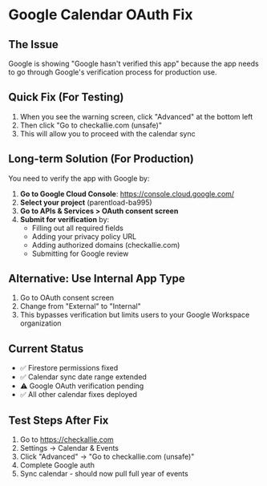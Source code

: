 # Google Calendar OAuth Fix

## The Issue
Google is showing "Google hasn't verified this app" because the app needs to go through Google's verification process for production use.

## Quick Fix (For Testing)
1. When you see the warning screen, click "Advanced" at the bottom left
2. Then click "Go to checkallie.com (unsafe)"
3. This will allow you to proceed with the calendar sync

## Long-term Solution (For Production)
You need to verify the app with Google by:

1. **Go to Google Cloud Console**: https://console.cloud.google.com/
2. **Select your project** (parentload-ba995)
3. **Go to APIs & Services > OAuth consent screen**
4. **Submit for verification** by:
   - Filling out all required fields
   - Adding your privacy policy URL
   - Adding authorized domains (checkallie.com)
   - Submitting for Google review

## Alternative: Use Internal App Type
1. Go to OAuth consent screen
2. Change from "External" to "Internal"
3. This bypasses verification but limits users to your Google Workspace organization

## Current Status
- ✅ Firestore permissions fixed
- ✅ Calendar sync date range extended
- ⚠️ Google OAuth verification pending
- ✅ All other calendar fixes deployed

## Test Steps After Fix
1. Go to https://checkallie.com
2. Settings → Calendar & Events
3. Click "Advanced" → "Go to checkallie.com (unsafe)"
4. Complete Google auth
5. Sync calendar - should now pull full year of events
